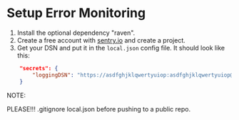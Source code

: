 # Setup Error Monitoring

1. Install the optional dependency "raven".  
2. Create a free account with [sentry.io](https://sentry.io) and create a project.  
3. Get your DSN and put it in the `local.json` config file.  It should look like this: 

```json
	"secrets": {
		"loggingDSN": "https://asdfghjklqwertyuiop:asdfghjklqwertyuiop@sentry.io/123456"
	}
```

NOTE:

PLEASE!!! .gitignore local.json before pushing to a public repo. 

